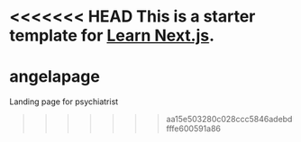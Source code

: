 <<<<<<< HEAD
This is a starter template for [Learn Next.js](https://nextjs.org/learn).
=======
# angelapage
Landing page for psychiatrist
>>>>>>> aa15e503280c028ccc5846adebdfffe600591a86
